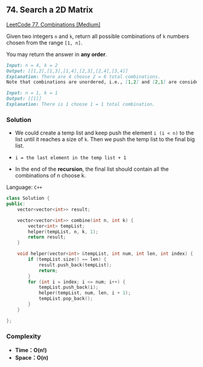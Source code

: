## **74. Search a 2D Matrix**

[LeetCode 77. Combinations [Medium]](https://leetcode.com/problems/combinations/description/)

Given two integers `n` and `k`, return all possible combinations of `k` numbers chosen from the range `[1, n]`.

You may return the answer in **any order**.

```markdown
Input: n = 4, k = 2
Output: [[1,2],[1,3],[1,4],[2,3],[2,4],[3,4]]
Explanation: There are 4 choose 2 = 6 total combinations.
Note that combinations are unordered, i.e., [1,2] and [2,1] are considered to be the same combination.
```

```markdown
Input: n = 1, k = 1
Output: [[1]]
Explanation: There is 1 choose 1 = 1 total combination.
```


### **Solution**
* We could create a temp list and keep push the element `i (i < n)` to the list until it reaches a size of `k`. Then we push the temp list to the final big list.

* `i = the last element in the temp list + 1`

* In the end of the **recursion**, the final list should contain all the combinations of n choose k.


Language: `C++`
``` C++
class Solution {
public:
    vector<vector<int>> result;

    vector<vector<int>> combine(int n, int k) {
        vector<int> tempList;
        helper(tempList, n, k, 1);
        return result;
    }

    void helper(vector<int> &tempList, int num, int len, int index) {
        if (tempList.size() == len) {
            result.push_back(tempList);
            return;
        }
        for (int i = index; i <= num; i++) {
            tempList.push_back(i);
            helper(tempList, num, len, i + 1);
            tempList.pop_back();
        }
    }

};
```
### **Complexity**
* **Time：O(n!)**
* **Space：O(n)**
